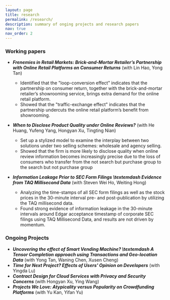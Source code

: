 ```yaml
---
layout: page
title: research
permalink: /research/
description: summary of onging projects and research papers
nav: true
nav_order: 2
---
```


### Working papers

- ***Frenemies in Retail Markets: Brick-and-Mortar Retailer’s Partnership with Online Retail Platforms on Consumer Returns*** (with Lin Hao, Yong Tan)
  - Identified that the "loop-conversion effect" indicates that the partnership on consumer return, together with the brick-and-mortar retailer’s showrooming service, brings extra demand for the online retail platform. 
  - Showed that the "traffic-exchange effect" indicates that the partnership undercuts the online retail platform’s benefit from showrooming.
  
- ***When to Disclose Product Quality under Online Reviews?*** (with He Huang, Yufeng Yang, Hongyan Xu, Tingting Nian)
  - Set up a stylized model to examine the interplay between two solutions under two selling schemes: wholesale and agency selling.
  - Showed that the firm is more likely to disclose quality when online review information becomes increasingly precise due to the loss of consumers who transfer from the not search but purchase group to the search but not purchase group

- ***Information Leakage Prior to SEC Form Filings \textemdash Evidence from TAQ Millisecond Data*** (with Steven Wei Ho, Weiting Hong)
  - Analyzing the time-stamps of all SEC form filings as well as the stock prices in the 30-minute interval pre- and post-publication by utilizing the TAQ millisecond data.
  - Found strong evidence of information leakage in the 30-minute intervals around Edgar acceptance timestamp of corporate SEC filings using TAQ Millisecond Data, and results are not driven by momentum.

### Ongoing Projects

- ***Uncovering the effect of Smart Vending Machine? \textemdash A Tensor Completion approach using Transactions and Geo-location Data*** (with Yong Tan, Waning Chen, Xusen Cheng)
- ***Time for Next Project? Effects of Users' Opinion on Developers*** (with Yingda Lu)
- ***Contract Design for Cloud Services with Privacy and Security Concerns*** (with Hongyan Xu, Ying Wang)
- ***Projects We Love: Atypicality versus Popularity on Crowdfunding Platforms*** (with Yu Kan, Yifan Yu)

